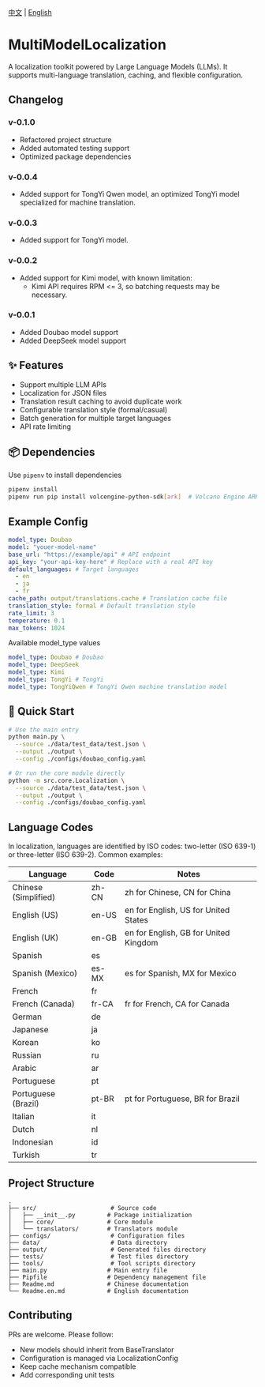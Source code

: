 <!-- markdownlint-disable MD041 -->
[中文](./Readme.md) | [English](./Readme.en.md)

# MultiModelLocalization
<!-- markdownlint-enable MD041 -->

A localization toolkit powered by Large Language Models (LLMs). It supports multi-language translation, caching, and flexible configuration.

## Changelog

### v-0.1.0

- Refactored project structure
- Added automated testing support
- Optimized package dependencies

### v-0.0.4

- Added support for TongYi Qwen model, an optimized TongYi model specialized for machine translation.

### v-0.0.3

- Added support for TongYi model.

### v-0.0.2

- Added support for Kimi model, with known limitation:
  - Kimi API requires RPM <= 3, so batching requests may be necessary.

### v-0.0.1

- Added Doubao model support
- Added DeepSeek model support

## ✨ Features

- Support multiple LLM APIs
- Localization for JSON files
- Translation result caching to avoid duplicate work
- Configurable translation style (formal/casual)
- Batch generation for multiple target languages
- API rate limiting

## 📦 Dependencies

Use `pipenv` to install dependencies

```bash
pipenv install
pipenv run pip install volcengine-python-sdk[ark]  # Volcano Engine ARK SDK (optional if you don't use Doubao model)
```

## Example Config

```yaml
model_type: Doubao
model: "youer-model-name"
base_url: "https://example/api" # API endpoint
api_key: "your-api-key-here" # Replace with a real API key
default_languages: # Target languages
  - en
  - ja
  - fr
cache_path: output/translations.cache # Translation cache file
translation_style: formal # Default translation style
rate_limit: 3
temperature: 0.1
max_tokens: 1024
```

Available model_type values

```yaml
model_type: Doubao # Doubao
model_type: DeepSeek
model_type: Kimi
model_type: TongYi # TongYi
model_type: TongYiQwen # TongYi Qwen machine translation model
```

## 🚀 Quick Start

```bash
# Use the main entry
python main.py \
  --source ./data/test_data/test.json \
  --output ./output \
  --config ./configs/doubao_config.yaml

# Or run the core module directly
python -m src.core.Localization \
  --source ./data/test_data/test.json \
  --output ./output \
  --config ./configs/doubao_config.yaml
```

## Language Codes

In localization, languages are identified by ISO codes: two-letter (ISO 639-1) or three-letter (ISO 639-2). Common examples:

| Language            | Code  | Notes                                   |
| ------------------- | ----- | --------------------------------------- |
| Chinese (Simplified)| zh-CN | zh for Chinese, CN for China            |
| English (US)        | en-US | en for English, US for United States    |
| English (UK)        | en-GB | en for English, GB for United Kingdom   |
| Spanish             | es    |                                         |
| Spanish (Mexico)    | es-MX | es for Spanish, MX for Mexico           |
| French              | fr    |                                         |
| French (Canada)     | fr-CA | fr for French, CA for Canada            |
| German              | de    |                                         |
| Japanese            | ja    |                                         |
| Korean              | ko    |                                         |
| Russian             | ru    |                                         |
| Arabic              | ar    |                                         |
| Portuguese          | pt    |                                         |
| Portuguese (Brazil) | pt-BR | pt for Portuguese, BR for Brazil        |
| Italian             | it    |                                         |
| Dutch               | nl    |                                         |
| Indonesian          | id    |                                         |
| Turkish             | tr    |                                         |

## Project Structure

```text
.
├── src/                     # Source code
│   ├── __init__.py         # Package initialization
│   ├── core/               # Core module
│   └── translators/        # Translators module
├── configs/                 # Configuration files
├── data/                    # Data directory
├── output/                  # Generated files directory
├── tests/                   # Test files directory
├── tools/                   # Tool scripts directory
├── main.py                 # Main entry file
├── Pipfile                 # Dependency management file
├── Readme.md               # Chinese documentation
└── Readme.en.md            # English documentation
```

## Contributing

PRs are welcome. Please follow:

- New models should inherit from BaseTranslator
- Configuration is managed via LocalizationConfig
- Keep cache mechanism compatible
- Add corresponding unit tests
